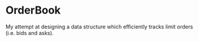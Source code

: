 # OrderBook

My attempt at designing a data structure which efficiently tracks limit orders (i.e. bids and asks).
